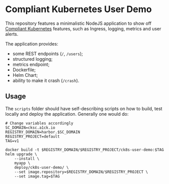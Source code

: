 # Compliant Kubernetes User Demo

This repository features a minimalistic NodeJS application to show off [Compliant Kubernetes](https://compliantkubernetes.io) features, such as Ingress, logging, metrics and user alerts.

The application provides:

- some REST endpoints (`/`, `/users`);
- structured logging;
- metrics endpoint;
- Dockerfile;
- Helm Chart;
- ability to make it crash (`/crash`).

## Usage

The `scripts` folder should have self-describing scripts on how to build, test locally and deploy the application. Generally one would do:

```
# Change variables accordingly
SC_DOMAIN=cksc.a1ck.io
REGISTRY_DOMAIN=harbor.$SC_DOMAIN
REGISTRY_PROJECT=default
TAG=v1

docker build -t $REGISTRY_DOMAIN/$REGISTRY_PROJECT/ck8s-user-demo:$TAG
helm upgrade \
    --install \
    myapp \
    deploy/ck8s-user-demo/ \
    --set image.repository=$REGISTRY_DOMAIN/$REGISTRY_PROJECT \
    --set image.tag=$TAG
```
